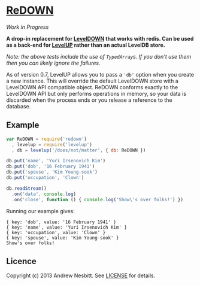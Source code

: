 # [ReDOWN](http://libraries.io/npm/redown)

*Work in Progress*

**A drop-in replacement for [LevelDOWN](https://github.com/rvagg/node-leveldown) that works with redis. Can be used as a back-end for [LevelUP](https://github.com/rvagg/node-levelup) rather than an actual LevelDB store.**

*Note: the above tests include the use of `TypedArray`s. If you don't use them then you can likely ignore the failures.*

As of version 0.7, LevelUP allows you to pass a `'db'` option when you create a new instance. This will override the default LevelDOWN store with a LevelDOWN API compatible object. ReDOWN conforms exactly to the LevelDOWN API but only performs operations in memory, so your data is discarded when the process ends or you release a reference to the database.

## Example

```js
var ReDOWN = require('redown')
  , levelup = require('levelup')
  , db = levelup('/does/not/matter', { db: ReDOWN })

db.put('name', 'Yuri Irsenovich Kim')
db.put('dob', '16 February 1941')
db.put('spouse', 'Kim Young-sook')
db.put('occupation', 'Clown')

db.readStream()
  .on('data', console.log)
  .on('close', function () { console.log('Show\'s over folks!') })
```

Running our example gives:

```
{ key: 'dob', value: '16 February 1941' }
{ key: 'name', value: 'Yuri Irsenovich Kim' }
{ key: 'occupation', value: 'Clown' }
{ key: 'spouse', value: 'Kim Young-sook' }
Show's over folks!
```

## Licence

Copyright (c) 2013 Andrew Nesbitt. See [LICENSE](https://github.com/andrew/node-sass/blob/master/LICENSE) for details.

